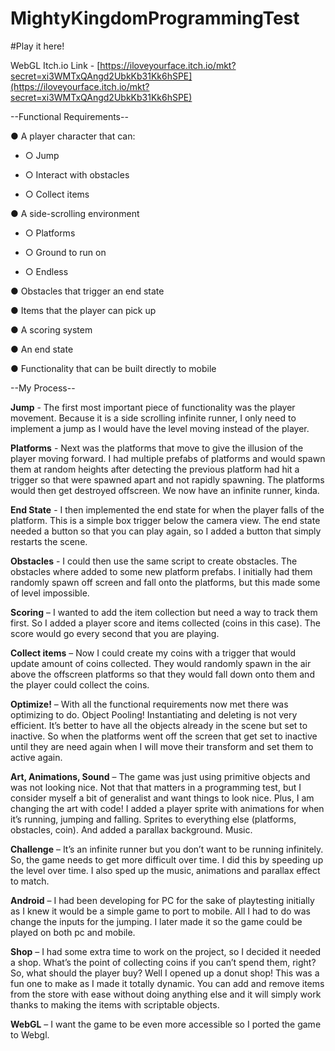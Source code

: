 # MightyKingdomProgrammingTest

#Play it here!

WebGL Itch.io Link - [https://iloveyourface.itch.io/mkt?secret=xi3WMTxQAngd2UbkKb31Kk6hSPE](https://iloveyourface.itch.io/mkt?secret=xi3WMTxQAngd2UbkKb31Kk6hSPE)

--Functional Requirements--


● A player character that can:

 - ○ Jump

 - ○ Interact with obstacles

 - ○ Collect items

● A side-scrolling environment

 - ○ Platforms

 - ○ Ground to run on

 - ○ Endless

● Obstacles that trigger an end state

● Items that the player can pick up

● A scoring system

● An end state

● Functionality that can be built directly to mobile



--My Process--


**Jump** - The first most important piece of functionality was the player movement. Because it is a side scrolling infinite runner, I only need to implement a jump as I would have the level moving instead of the player.

**Platforms** - Next was the platforms that move to give the illusion of the player moving forward. I had multiple prefabs of platforms and would spawn them at random heights after detecting the previous platform had hit a trigger so that were spawned apart and not rapidly spawning. The platforms would then get destroyed offscreen. We now have an infinite runner, kinda.

**End State** - I then implemented the end state for when the player falls of the platform. This is a simple box trigger below the camera view. The end state needed a button so that you can play again, so I added a button that simply restarts the scene. 

**Obstacles** - I could then use the same script to create obstacles. The obstacles where added to some new platform prefabs. I initially had them randomly spawn off screen and fall onto the platforms, but this made some of level impossible. 

**Scoring** – I wanted to add the item collection but need a way to track them first. So I added a player score and items collected (coins in this case). The score would go every second that you are playing.

**Collect items** – Now I could create my coins with a trigger that would update amount of coins collected. They would randomly spawn in the air above the offscreen platforms so that they would fall down onto them and the player could collect the coins.

**Optimize!** – With all the functional requirements now met there was optimizing to do. Object Pooling! Instantiating and deleting is not very efficient. It’s better to have all the objects already in the scene but set to inactive. So when the platforms went off the screen that get set to inactive until they are need again when I will move their transform and set them to active again.

**Art, Animations, Sound** – The game was just using primitive objects and was not looking nice. Not that that matters in a programming test, but I consider myself a bit of generalist and want things to look nice. Plus, I am changing the art with code! I added a player sprite with animations for when it’s running, jumping and falling. Sprites to everything else (platforms, obstacles, coin). And added a parallax background. Music.

**Challenge** – It’s an infinite runner but you don’t want to be running infinitely. So, the game needs to get more difficult over time. I did this by speeding up the level over time. I also sped up the music, animations and parallax effect to match.

**Android** – I had been developing for PC for the sake of playtesting initially as I knew it would be a simple game to port to mobile. All I had to do was change the inputs for the jumping. I later made it so the game could be played on both pc and mobile.

**Shop** – I had some extra time to work on the project, so I decided it needed a shop. What’s the point of collecting coins if you can’t spend them, right? So, what should the player buy? Well I opened up a donut shop! This was a fun one to make as I made it totally dynamic. You can add and remove items from the store with ease without doing anything else and it will simply work thanks to making the items with scriptable objects.

**WebGL** – I want the game to be even more accessible so I ported the game to Webgl.
